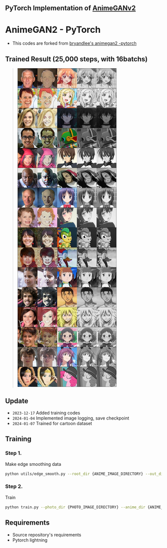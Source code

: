 ## PyTorch Implementation of [AnimeGANv2](https://github.com/TachibanaYoshino/AnimeGANv2)
# AnimeGAN2 - PyTorch
* This codes are forked from [bryandlee's animegan2 -pytorch](https://github.com/bryandlee/animegan2-pytorch)

## Trained Result (25,000 steps, with 16batchs)
>![Image](./samples/00025000.jpg)

## Update
* `2023-12-17` Added training codes
* `2024-01-04` Implemented image logging, save checkpoint
* `2024-01-07` Trained for cartoon dataset

## Training
### Step 1.
Make edge smoothing data
```Bash
python utils/edge_smooth.py --root_dir {ANIME_IMAGE_DIRECTORY} --out_dir {EDGE_SMOOTH_SAVE_DIRECTORY} --image_size {EDGE_SMOOTH_IMAGE_SIZE}
```

### Step 2. 
Train
```Bash
python train.py --photo_dir {PHOTO_IMAGE_DIRECTORY} --anime_dir {ANIME_IMAGE_DIRECTORY} --smooth_dir {SMOOTH_IMAGE_DIRECTORY}
```

## Requirements
* Source repository's requirements
* Pytorch lightning